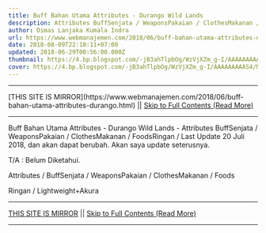 ```yaml
---
title: Buff Bahan Utama Attributes - Durango Wild Lands
description: Attributes BuffSenjata / WeaponsPakaian / ClothesMakanan / FoodsRingan /
author: Dimas Lanjaka Kumala Indra
url: https://www.webmanajemen.com/2018/06/buff-bahan-utama-attributes-durango.html
date: 2018-08-09T22:10:11+07:00
updated: 2018-06-29T00:56:00.000Z
thumbnail: https://4.bp.blogspot.com/-jB3ahTlpbOg/WzVjXZm_g-I/AAAAAAAAAS4/MTfdRe9Dcm8MoF6krkWY_d3iciZPaj4VACLcBGAs/s1600/FB_IMG_15302253070912946.jpg
cover: https://4.bp.blogspot.com/-jB3ahTlpbOg/WzVjXZm_g-I/AAAAAAAAAS4/MTfdRe9Dcm8MoF6krkWY_d3iciZPaj4VACLcBGAs/s1600/FB_IMG_15302253070912946.jpg
---
```


<hr/> [THIS SITE IS MIRROR](https://www.webmanajemen.com/2018/06/buff-bahan-utama-attributes-durango.html) || <a href="https://www.webmanajemen.com/2018/06/buff-bahan-utama-attributes-durango.html" rel="follow" class="button" id="read-more">Skip to Full Contents (Read More)</a> <hr/> Buff Bahan Utama Attributes - Durango Wild Lands - Attributes BuffSenjata / WeaponsPakaian / ClothesMakanan / FoodsRingan / Last Update 20 Juli 2018, dan akan dapat berubah. Akan saya update seterusnya.

T/A : Belum Diketahui. 


Attributes / BuffSenjata / WeaponsPakaian / ClothesMakanan / Foods

Ringan / Lightweight+Akura <hr/> [THIS SITE IS MIRROR](https://www.webmanajemen.com/2018/06/buff-bahan-utama-attributes-durango.html) || <a href="https://www.webmanajemen.com/2018/06/buff-bahan-utama-attributes-durango.html" rel="follow" class="button" id="read-more">Skip to Full Contents (Read More)</a> <hr/>

<script>
    if (location.host.includes('dimaslanjaka12')) {
      location.replace('https://www.webmanajemen.com/2018/06/buff-bahan-utama-attributes-durango.html');
    }
  </script>